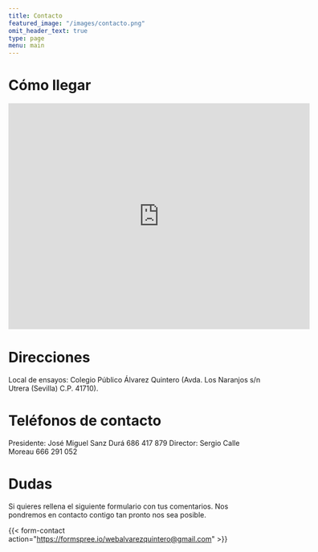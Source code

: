 ```yaml
---
title: Contacto
featured_image: "/images/contacto.png"
omit_header_text: true
type: page
menu: main
---
```


# Cómo llegar

<iframe src="https://www.google.com/maps/embed?pb=!1m18!1m12!1m3!1d945.0036166183706!2d-5.776911728545371!3d37.185964436227174!2m3!1f0!2f0!3f0!3m2!1i1024!2i768!4f13.1!3m3!1m2!1s0xd127f08d5947909%3A0xf1b7eba2a06bdcca!2sColegio%20P%C3%BAblico%20Seraf%C3%ADn%20y%20Joaqu%C3%ADn%20Alvarez%20Quintero!5e0!3m2!1sen!2ses!4v1642338087862!5m2!1sen!2ses" width="600" height="450" style="border:0;" allowfullscreen="" loading="lazy"></iframe>



# Direcciones

Local de ensayos: Colegio Público Álvarez Quintero (Avda. Los Naranjos s/n Utrera (Sevilla) C.P. 41710).



# Teléfonos de contacto

Presidente: José Miguel Sanz Durá 686 417 879
Director: Sergio Calle Moreau 666 291 052



# Dudas

Si quieres rellena el siguiente formulario con tus comentarios. Nos pondremos en contacto contigo tan pronto nos sea posible.

{{< form-contact action="https://formspree.io/webalvarezquintero@gmail.com" >}}
